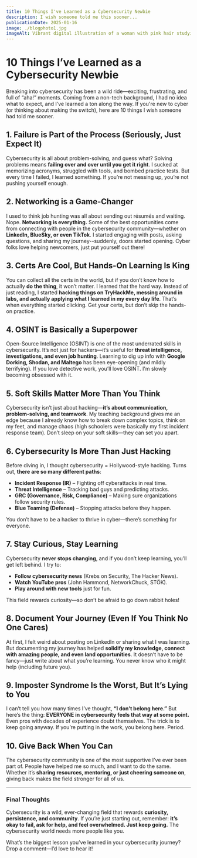 ```yaml
---
title: 10 Things I've Learned as a Cybersecurity Newbie
description: I wish someone told me this sooner...
publicationDate: 2025-01-16
image: ./blogphoto1.jpg
imageAlt: Vibrant digital illustration of a woman with pink hair studying cybersecurity.
---
```


# 10 Things I’ve Learned as a Cybersecurity Newbie

Breaking into cybersecurity has been a wild ride—exciting, frustrating, and full of “aha!” moments. Coming from a non-tech background, I had no idea what to expect, and I’ve learned a ton along the way. If you're new to cyber (or thinking about making the switch), here are 10 things I wish someone had told me sooner.

## 1. Failure is Part of the Process (Seriously, Just Expect It)
Cybersecurity is all about problem-solving, and guess what? Solving problems means **failing over and over until you get it right**. I sucked at memorizing acronyms, struggled with tools, and bombed practice tests. But every time I failed, I learned something. If you’re not messing up, you’re not pushing yourself enough.

## 2. Networking is a Game-Changer
I used to think job hunting was all about sending out résumés and waiting. Nope. **Networking is everything.** Some of the best opportunities come from connecting with people in the cybersecurity community—whether on **LinkedIn, BlueSky, or even TikTok**. I started engaging with posts, asking questions, and sharing my journey--suddenly, doors started opening. Cyber folks love helping newcomers, just put yourself out there!

## 3. Certs Are Cool, But Hands-On Learning Is King
You can collect all the certs in the world, but if you don’t know how to actually **do the thing**, it won’t matter. I learned that the hard way. Instead of just reading, I started **hacking things on TryHackMe, messing around in labs, and actually applying what I learned in my every day life**. That’s when everything started clicking. Get your certs, but don’t skip the hands-on practice.

## 4. OSINT is Basically a Superpower
Open-Source Intelligence (OSINT) is one of the most underrated skills in cybersecurity. It’s not just for hackers—it’s useful for **threat intelligence, investigations, and even job hunting**. Learning to dig up info with **Google Dorking, Shodan, and Maltego** has been eye-opening (and mildly terrifying). If you love detective work, you’ll love OSINT. I'm slowly becoming obsessed with it.

## 5. Soft Skills Matter More Than You Think
Cybersecurity isn’t just about hacking—**it’s about communication, problem-solving, and teamwork**. My teaching background gives me an edge because I already know how to break down complex topics, think on my feet, and manage chaos (high schoolers were basically my first incident response team). Don’t sleep on your soft skills—they can set you apart.

## 6. Cybersecurity Is More Than Just Hacking
Before diving in, I thought cybersecurity = Hollywood-style hacking. Turns out, **there are so many different paths**:
- **Incident Response (IR)** – Fighting off cyberattacks in real time.
- **Threat Intelligence** – Tracking bad guys and predicting attacks.
- **GRC (Governance, Risk, Compliance)** – Making sure organizations follow security rules.
- **Blue Teaming (Defense)** – Stopping attacks before they happen.

You don’t have to be a hacker to thrive in cyber—there’s something for everyone.

## 7. Stay Curious, Stay Learning
Cybersecurity **never stops changing**, and if you don’t keep learning, you’ll get left behind. I try to:
- **Follow cybersecurity news** (Krebs on Security, The Hacker News).
- **Watch YouTube pros** (John Hammond, NetworkChuck, STÖK).
- **Play around with new tools** just for fun.

This field rewards curiosity—so don’t be afraid to go down rabbit holes!

## 8. Document Your Journey (Even If You Think No One Cares)
At first, I felt weird about posting on LinkedIn or sharing what I was learning. But documenting my journey has helped **solidify my knowledge, connect with amazing people, and even land opportunities**. It doesn’t have to be fancy—just write about what you’re learning. You never know who it might help (including future you).

## 9. Imposter Syndrome Is the Worst, But It’s Lying to You
I can’t tell you how many times I’ve thought, **“I don’t belong here.”** But here’s the thing: **EVERYONE in cybersecurity feels that way at some point.** Even pros with decades of experience doubt themselves. The trick is to keep going anyway. If you’re putting in the work, you belong here. Period.

## 10. Give Back When You Can
The cybersecurity community is one of the most supportive I’ve ever been part of. People have helped me so much, and I want to do the same. Whether it’s **sharing resources, mentoring, or just cheering someone on**, giving back makes the field stronger for all of us.

---

### Final Thoughts
Cybersecurity is a wild, ever-changing field that rewards **curiosity, persistence, and community**. If you’re just starting out, remember: **it’s okay to fail, ask for help, and feel overwhelmed. Just keep going.** The cybersecurity world needs more people like you.

What’s the biggest lesson you’ve learned in your cybersecurity journey? Drop a comment—I’d love to hear it!
